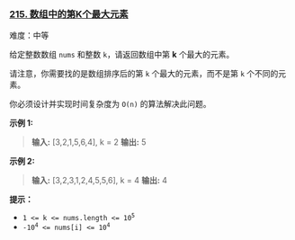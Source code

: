 ### [215\. 数组中的第K个最大元素](https://leetcode.cn/problems/kth-largest-element-in-an-array/)

难度：中等

给定整数数组 `nums` 和整数 `k`，请返回数组中第 **k** 个最大的元素。

请注意，你需要找的是数组排序后的第 `k` 个最大的元素，而不是第 `k` 个不同的元素。

你必须设计并实现时间复杂度为 `O(n)` 的算法解决此问题。

**示例 1:**

> **输入:** [3,2,1,5,6,4], k = 2
> **输出:** 5

**示例 2:**

> **输入:** [3,2,3,1,2,4,5,5,6], k = 4
> **输出:** 4

**提示：**

- <code>1 <= k <= nums.length <= 10<sup>5</sup></code>
- <code>-10<sup>4</sup> <= nums[i] <= 10<sup>4</sup></code>
